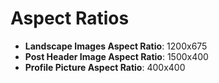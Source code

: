 # Aspect Ratios

- **Landscape Images Aspect Ratio**: 1200x675
- **Post Header Image Aspect Ratio**: 1500x400
- **Profile Picture Aspect Ratio**: 400x400
